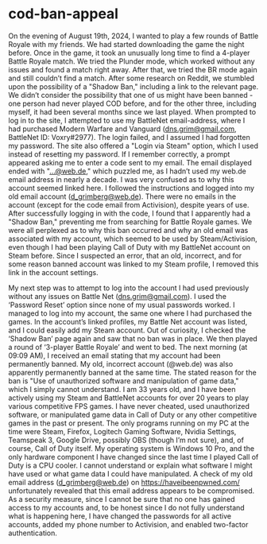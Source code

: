 # cod-ban-appeal

On the evening of August 19th, 2024, I wanted to play a few rounds of Battle Royale with my friends. We had started downloading the game the night before. Once in the game, it took an unusually long time to find a 4-player Battle Royale match. We tried the Plunder mode, which worked without any issues and found a match right away. After that, we tried the BR mode again and still couldn’t find a match. After some research on Reddit, we stumbled upon the possibility of a "Shadow Ban," including a link to the relevant page. We didn’t consider the possibility that one of us might have been banned - one person had never played COD before, and for the other three, including myself, it had been several months since we last played.
When prompted to log in to the site, I attempted to use my BattleNet email-address, where I had purchased Modern Warfare and Vanguard (dns.grim@gmail.com, BattleNet ID: Voxry#2977). The login failed, and I assumed I had forgotten my password. The site also offered a "Login via Steam" option, which I used instead of resetting my password. If I remember correctly, a prompt appeared asking me to enter a code sent to my email. The email displayed ended with "...@web.de," which puzzled me, as I hadn’t used my web.de email address in nearly a decade. I was very confused as to why this account seemed linked here. I followed the instructions and logged into my old email account (d_grimberg@web.de). There were no emails in the account (except for the code email from Activision), despite years of use. After successfully logging in with the code, I found that I apparently had a "Shadow Ban," preventing me from searching for Battle Royale games. We were all perplexed as to why this ban occurred and why an old email was associated with my account, which seemed to be used by Steam/Activision, even though I had been playing Call of Duty with my BattleNet account on Steam before. 
Since I suspected an error, that an old, incorrect, and for some reason banned account was linked to my Steam profile, I removed this link in the account settings.

My next step was to attempt to log into the account I had used previously without any issues on Battle Net (dns.grim@gmail.com). I used the ‘Password Reset’ option since none of my usual passwords worked. I managed to log into my account, the same one where I had purchased the games. In the account’s linked profiles, my Battle Net account was listed, and I could easily add my Steam account. Out of curiosity, I checked the ‘Shadow Ban’ page again and saw that no ban was in place. We then played a round of ‘3-player Battle Royale’ and went to bed. The next morning (at 09:09 AM), I received an email stating that my account had been permanently banned. My old, incorrect account (@web.de) was also apparently permanently banned at the same time.
The stated reason for the ban is "Use of unauthorized software and manipulation of game data," which I simply cannot understand. I am 33 years old, and I have been actively using my Steam and BattleNet accounts for over 20 years to play various competitive FPS games. I have never cheated, used unauthorized software, or manipulated game data in Call of Duty or any other competitive games in the past or present.
The only programs running on my PC at the time were Steam, Firefox, Logitech Gaming Software, Nvidia Settings, Teamspeak 3, Google Drive, possibly OBS (though I’m not sure), and, of course, Call of Duty itself. My operating system is Windows 10 Pro, and the only hardware component I have changed since the last time I played Call of Duty is a CPU cooler. I cannot understand or explain what software I might have used or what game data I could have manipulated.
A check of my old email address (d_grimberg@web.de) on https://haveibeenpwned.com/ unfortunately revealed that this email address appears to be compromised. As a security measure, since I cannot be sure that no one has gained access to my accounts and, to be honest since I do not fully understand what is happening here, I have changed the passwords for all active accounts, added my phone number to Activision, and enabled two-factor authentication.
    

